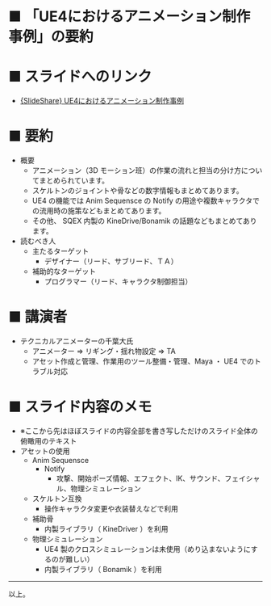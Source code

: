 # ■ 「UE4におけるアニメーション制作事例」の要約

# ■ スライドへのリンク
* [{SlideShare} UE4におけるアニメーション制作事例](https://www.slideshare.net/EpicGamesJapan/ue4-137253039)

# ■ 要約
* 概要
	* アニメーション（3D モーション班）の作業の流れと担当の分け方についてまとめられています。
	* スケルトンのジョイントや骨などの数字情報もまとめてあります。
	* UE4 の機能では Anim Sequensce の Notify の用途や複数キャラクタでの流用時の施策などもまとめてあります。
	* その他、 SQEX 内製の KineDrive/Bonamik の話題などもまとめてあります。
* 読むべき人
	* 主たるターゲット
		* デザイナー（リード、サブリード、ＴＡ）
	* 補助的なターゲット
		* プログラマー（リード、キャラクタ制御担当）

# ■ 講演者
* テクニカルアニメーターの千葉大氏
	* アニメーター ⇒ リギング・揺れ物設定 ⇒ TA
	* アセット作成と管理、作業用のツール整備・管理、Maya ・ UE4 でのトラブル対応 

# ■ スライド内容のメモ
* ※ここから先はほぼスライドの内容全部を書き写しただけのスライド全体の俯瞰用のテキスト
* アセットの使用
	* Anim Sequensce
		* Notify
			* 攻撃、開始ポーズ情報、エフェクト、IK、サウンド、フェイシャル、物理シミュレーション
	* スケルトン互換
		* 操作キャラクタ変更や衣装替えなどで利用
	* 補助骨
		* 内製ライブラリ（ KineDriver ）を利用
	* 物理シミュレーション
		* UE4 製のクロスシミュレーションは未使用（めり込まないようにするのが難しい）
		* 内製ライブラリ（ Bonamik ）を利用

----
以上。
